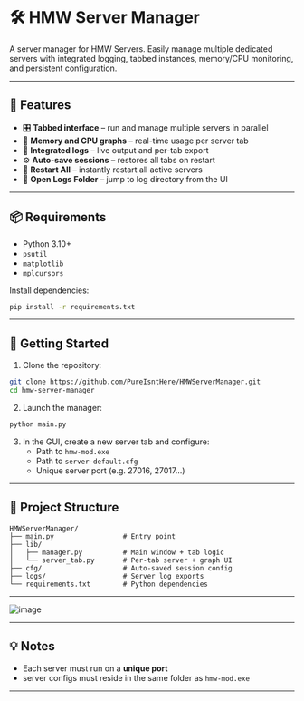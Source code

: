 # 🛠 HMW Server Manager

A server manager for HMW Servers. Easily manage multiple dedicated servers with integrated logging, tabbed instances, memory/CPU monitoring, and persistent configuration.

---

## 📸 Features

- 🎛 **Tabbed interface** – run and manage multiple servers in parallel
- 🧠 **Memory and CPU graphs** – real-time usage per server tab
- 📁 **Integrated logs** – live output and per-tab export
- ⚙️ **Auto-save sessions** – restores all tabs on restart
- 🔁 **Restart All** – instantly restart all active servers
- 📂 **Open Logs Folder** – jump to log directory from the UI

---

## 📦 Requirements

- Python 3.10+
- `psutil`
- `matplotlib`
- `mplcursors`

Install dependencies:

```bash
pip install -r requirements.txt
```

---

## 🚀 Getting Started

1. Clone the repository:

```bash
git clone https://github.com/PureIsntHere/HMWServerManager.git
cd hmw-server-manager
```

2. Launch the manager:

```bash
python main.py
```

3. In the GUI, create a new server tab and configure:
   - Path to `hmw-mod.exe`
   - Path to `server-default.cfg`
   - Unique server port (e.g. 27016, 27017...)

---

## 📂 Project Structure

```
HMWServerManager/
├── main.py                 # Entry point
├── lib/
│   ├── manager.py          # Main window + tab logic
│   └── server_tab.py       # Per-tab server + graph UI
├── cfg/                    # Auto-saved session config
├── logs/                   # Server log exports
└── requirements.txt        # Python dependencies
```

---


![image](https://github.com/user-attachments/assets/51fd2b4f-641b-453f-b56f-25bbb3666d0f)


---

## 💡 Notes

- Each server must run on a **unique port**
- server configs must reside in the same folder as `hmw-mod.exe`
---
